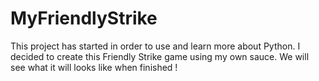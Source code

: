 # MyFriendlyStrike
This project has started in order to use and learn more about Python. I decided to create this Friendly Strike game using my own sauce. We will see what it will looks like when finished ! 
